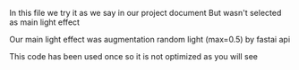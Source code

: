 In this file we try it as we say in our project document
But wasn't selected as main light effect 

Our main light effect was augmentation random light (max=0.5) by fastai api

This code has been used once so it is not optimized as you will see
